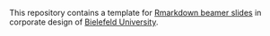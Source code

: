 This repository contains a template for [Rmarkdown beamer slides](https://bookdown.org/yihui/rmarkdown/beamer-presentation.html) in corporate design of [Bielefeld University](https://www.uni-bielefeld.de/).
